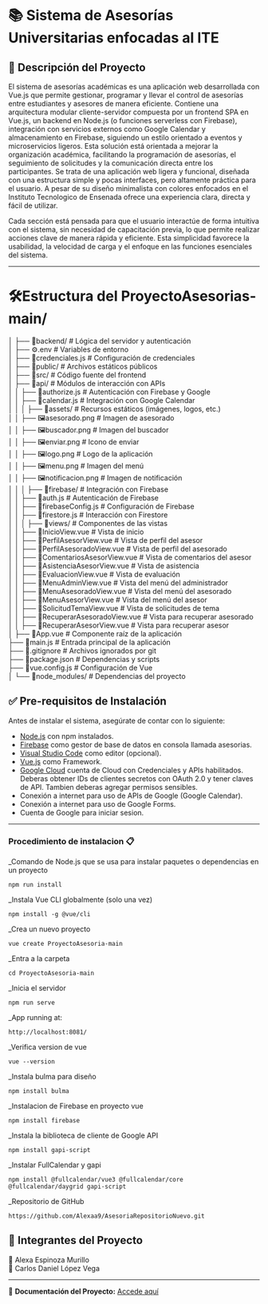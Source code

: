 # 📚 Sistema de Asesorías Universitarias enfocadas al ITE  

## 📝 Descripción del Proyecto  
El sistema de asesorías académicas es una aplicación web desarrollada con Vue.js que permite gestionar, programar y llevar el control de asesorías entre estudiantes y asesores de manera eficiente. Contiene una arquitectura modular cliente-servidor compuesta por un frontend SPA en Vue.js, un backend en Node.js (o funciones serverless con Firebase), integración con servicios externos como Google Calendar y almacenamiento en Firebase, siguiendo un estilo orientado a eventos y microservicios ligeros. Esta solución está orientada a mejorar la organización académica, facilitando la programación de asesorías, el seguimiento de solicitudes y la comunicación directa entre los participantes. Se trata de una aplicación web ligera y funcional, diseñada con una estructura simple y pocas interfaces, pero altamente práctica para el usuario. A pesar de su diseño minimalista con colores enfocados en el Instituto Tecnologico de Ensenada ofrece una experiencia clara, directa y fácil de utilizar.

Cada sección está pensada para que el usuario interactúe de forma intuitiva con el sistema, sin necesidad de capacitación previa, lo que permite realizar acciones clave de manera rápida y eficiente. Esta simplicidad favorece la usabilidad, la velocidad de carga y el enfoque en las funciones esenciales del sistema.

---

# 🛠️Estructura del ProyectoAsesorias-main/<br>
│
├── 📁backend/                 # Lógica del servidor y autenticación  
│   ├── ⚙️.env                 # Variables de entorno  
│   ├── 📄credenciales.js      # Configuración de credenciales  
│
├── 📁public/                # Archivos estáticos públicos  
│
├── 📁src/                     # Código fuente del frontend  
│   ├── 📁api/                 # Módulos de interacción con APIs  
│   │   ├── 📄authorize.js     # Autenticación con Firebase y Google  
│   │   ├── 📄calendar.js      # Integración con Google Calendar  
│   │
│   ├── 📁assets/              # Recursos estáticos (imágenes, logos, etc.)  
│   │   ├── 🖼️asesorado.png    # Imagen de asesorado  
│   │   ├── 🖼️buscador.png     # Imagen del buscador  
│   │   ├── 🖼️enviar.png       # Icono de enviar  
│   │   ├── 🖼️logo.png         # Logo de la aplicación  
│   │   ├── 🖼️menu.png         # Imagen del menú  
│   │   ├── 🖼️notificacion.png # Imagen de notificación  
│   │
│   ├── 📁firebase/            # Integración con Firebase  
│   │   ├── 📄auth.js         # Autenticación de Firebase  
│   │   ├── 📄firebaseConfig.js # Configuración de Firebase  
│   │   ├── 📄firestore.js    # Interacción con Firestore  
│   │
│   ├── 📁views/               # Componentes de las vistas  
│   │   ├── 📄InicioView.vue   # Vista de inicio  
│   │   ├── 📄PerfilAsesorView.vue # Vista de perfil del asesor  
│   │   ├── 📄PerfilAsesoradoView.vue # Vista de perfil del asesorado  
│   │   ├── 📄ComentariosAsesorView.vue # Vista de comentarios del asesor  
│   │   ├── 📄AsistenciaAsesorView.vue # Vista de asistencia  
│   │   ├── 📄EvaluacionView.vue # Vista de evaluación  
│   │   ├── 📄MenuAdminView.vue # Vista del menú del administrador  
│   │   ├── 📄MenuAsesoradoView.vue # Vista del menú del asesorado  
│   │   ├── 📄MenuAsesorView.vue # Vista del menú del asesor  
│   │   ├── 📄SolicitudTemaView.vue # Vista de solicitudes de tema  
│   │   ├── 📄RecuperarAsesoradoView.vue # Vista para recuperar asesorado  
│   │   ├── 📄RecuperarAsesorView.vue # Vista para recuperar asesor  
│
├── 📄App.vue                  # Componente raíz de la aplicación  
├── 📄main.js                  # Entrada principal de la aplicación  
├── 📄.gitignore               # Archivos ignorados por git  
├── 📄package.json             # Dependencias y scripts  
├── 📄vue.config.js            # Configuración de Vue  
│
└── 📁node_modules/            # Dependencias del proyecto  


## ✅ Pre-requisitos de Instalación  

Antes de instalar el sistema, asegúrate de contar con lo siguiente:  

- [Node.js](https://nodejs.org/) con npm instalados.  
- [Firebase](https://console.firebase.google.com/project/asesorias-32539/firestore/databases/-default-/data/~2FAsesorado~2Falumna@ite.edu.mx~2Fobservaciones~2Fomxqh9Lh0PFNiJ0SqqNM) como gestor de base de datos en consola llamada asesorias.
- [Visual Studio Code](https://code.visualstudio.com/) como editor (opcional).
- [Vue.js](https://vuejs.org/guide/quick-start.html) como Framework.
- [Google Cloud](https://console.cloud.google.com/apis/library/browse?inv=1&invt=Abywwg&project=asesorias-459817) cuenta de Cloud con Credenciales y APIs habilitados. Deberas obtener IDs de clientes secretos con OAuth 2.0 y tener claves de API. Tambien deberas agregar permisos sensibles.
- Conexión a internet para uso de APIs de Google (Google Calendar).
- Conexión a internet para uso de Google Forms.
- Cuenta de Google para iniciar sesion.

---

### Procedimiento de instalacion 📋

_Comando de Node.js que se usa para instalar paquetes o dependencias en un proyecto

```
npm run install
```
_Instala Vue CLI globalmente (solo una vez)

```
npm install -g @vue/cli
```
_Crea un nuevo proyecto 

```
vue create ProyectoAsesoria-main
```
_Entra a la carpeta 

```
cd ProyectoAsesoria-main
```
_Inicia el servidor 

```
npm run serve
```
_App running at:

```
http://localhost:8081/
```
_Verifica version de vue

```
vue --version
```
_Instala bulma para diseño

```
npm install bulma
```
_Instalacion de Firebase en proyecto vue

```
npm install firebase

```
_Instala la biblioteca de cliente de Google API

```
npm install gapi-script

```
_Instalar FullCalendar y gapi

```
npm install @fullcalendar/vue3 @fullcalendar/core @fullcalendar/daygrid gapi-script

```
_Repositorio de GitHub

```
https://github.com/Alexaa9/AsesoriaRepositorioNuevo.git

```


## 👥 Integrantes del Proyecto
👤 Alexa Espinoza Murillo <br>
👤 Carlos Daniel López Vega <br>

---

📄 **Documentación del Proyecto:** [Accede aquí](https://docs.google.com/document/d/1jm7XVzMNtXdvODL4rA-e8vWEbzKD7CJ24IId1VVeDOU/edit?usp=sharing)  



